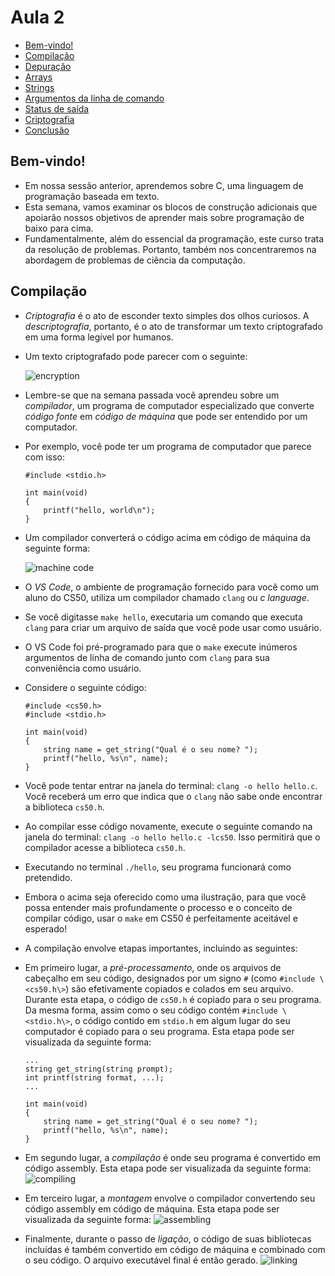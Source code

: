 Aula 2
=========

*   [Bem-vindo!](#bem-vindo)
*   [Compilação](#compilação)
*   [Depuração](#depuração)
*   [Arrays](#arrays)
*   [Strings](#strings)
*   [Argumentos da linha de comando](#argumentos-da-linha-de-comando)
*   [Status de saída](#status-de-saída)
*   [Criptografia](#criptografia)
*   [Conclusão](#conclusão)

Bem-vindo!
--------

*   Em nossa sessão anterior, aprendemos sobre C, uma linguagem de programação baseada em texto.
*   Esta semana, vamos examinar os blocos de construção adicionais que apoiarão nossos objetivos de aprender mais sobre programação de baixo para cima.
*   Fundamentalmente, além do essencial da programação, este curso trata da resolução de problemas. Portanto, também nos concentraremos na abordagem de problemas de ciência da computação.

Compilação
---------

*   _Criptografia_ é o ato de esconder texto simples dos olhos curiosos. A _descriptografia_, portanto, é o ato de transformar um texto criptografado em uma forma legível por humanos.
*   Um texto criptografado pode parecer com o seguinte: 
    
    ![encryption](https://cs50.harvard.edu/x/2023/notes/2/cs50Week2Slide008.png "encryption")
    
*   Lembre-se que na semana passada você aprendeu sobre um _compilador_, um programa de computador especializado que converte _código fonte_ em _código de máquina_ que pode ser entendido por um computador.
*   Por exemplo, você pode ter um programa de computador que parece com isso:
    
        #include <stdio.h>
        
        int main(void)
        {
            printf("hello, world\n");
        }
        
    
*   Um compilador converterá o código acima em código de máquina da seguinte forma:
    
    ![machine code](https://cs50.harvard.edu/x/2023/notes/2/cs50Week2Slide012.png "machine code")
    
*   O _VS Code_, o ambiente de programação fornecido para você como um aluno do CS50, utiliza um compilador chamado `clang` ou _c language_.
*   Se você digitasse `make hello`, executaria um comando que executa `clang` para criar um arquivo de saída que você pode usar como usuário.
*   O VS Code foi pré-programado para que o `make` execute inúmeros argumentos de linha de comando junto com `clang` para sua conveniência como usuário.
*   Considere o seguinte código:
    
        #include <cs50.h>
        #include <stdio.h>
        
        int main(void)
        {
            string name = get_string("Qual é o seu nome? ");
            printf("hello, %s\n", name);
        }
        
    
*   Você pode tentar entrar na janela do terminal: `clang -o hello hello.c`. Você receberá um erro que indica que o `clang` não sabe onde encontrar a biblioteca `cs50.h`.
*   Ao compilar esse código novamente, execute o seguinte comando na janela do terminal: `clang -o hello hello.c -lcs50`. Isso permitirá que o compilador acesse a biblioteca `cs50.h`.
*   Executando no terminal `./hello`, seu programa funcionará como pretendido.
*   Embora o acima seja oferecido como uma ilustração, para que você possa entender mais profundamente o processo e o conceito de compilar código, usar o `make` em CS50 é perfeitamente aceitável e esperado!
*   A compilação envolve etapas importantes, incluindo as seguintes:

*   Em primeiro lugar, a _pré-processamento_, onde os arquivos de cabeçalho em seu código, designados por um signo `#` (como `#include \<cs50.h\>`) são efetivamente copiados e colados em seu arquivo. Durante esta etapa, o código de `cs50.h` é copiado para o seu programa. Da mesma forma, assim como o seu código contém `#include \<stdio.h\>`, o código contido em `stdio.h` em algum lugar do seu computador é copiado para o seu programa. Esta etapa pode ser visualizada da seguinte forma:

        ...
        string get_string(string prompt);
        int printf(string format, ...);
        ...

        int main(void)
        {
            string name = get_string("Qual é o seu nome? ");
            printf("hello, %s\n", name);
        }


*   Em segundo lugar, a _compilação_ é onde seu programa é convertido em código assembly. Esta etapa pode ser visualizada da seguinte forma: ![compiling](https://cs50.harvard.edu/x/2023/notes/2/cs50Week2Slide033.png "compiling")
        
*   Em terceiro lugar, a _montagem_ envolve o compilador convertendo seu código assembly em código de máquina. Esta etapa pode ser visualizada da seguinte forma: ![assembling](https://cs50.harvard.edu/x/2023/notes/2/cs50Week2Slide038.png "assembling")
        
*   Finalmente, durante o passo de _ligação_, o código de suas bibliotecas incluídas é também convertido em código de máquina e combinado com o seu código. O arquivo executável final é então gerado. ![linking](https://cs50.harvard.edu/x/2023/notes/2/cs50Week2Slide049.png "linking")